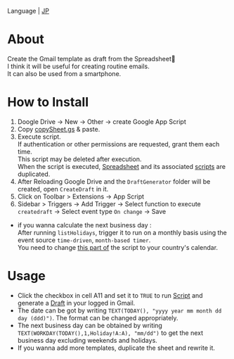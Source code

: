 Language | [JP](https://github.com/c-nao27/gmail-draft-generator/blob/master/README.md)

# About
Create the Gmail template as draft from the Spreadsheet📧  
I think it will be useful for creating routine emails.  
It can also be used from a smartphone.

# How to Install
1. Doogle Drive -> New -> Other -> create Google App Script
2. Copy [copySheet.gs](https://github.com/c-nao27/DraftGenerator-Gmail/blob/master/copySheet.gs) & paste.
3. Execute script.  
   If authentication or other permissions are requested, grant them each time.  
   This script may be deleted after execution.  
   When the script is executed, [Spreadsheet](https://docs.google.com/spreadsheets/d/11jlhA_Tim8s6njnWUwJet0un1q5nkWzBKan9579I7m4/edit#gid=0)
   and its associated [scripts](https://github.com/c-nao27/DraftGenerator-Gmail/tree/master/createDraft) are duplicated.
4. After Reloading Google Drive and the `DraftGenerator` folder will be created, open `CreateDraft` in it.
5. Click on Toolbar > Extensions -> App Script
6. Sidebar > Triggers -> Add Trigger -> Select function to execute `createdraft` -> Select event type `On change` -> Save
- if you wanna calculate the next business day :  
   After running `listHolidays`, trigger it to run on a monthly basis using the event source `time-driven`, `month-based timer`.  
   You need to change [this part of](https://github.com/c-nao27/gmail-draft-generator/blob/5351f803b298373fc97a0e7d64dd8c2cfd68b9a3/createDraft/listHolidays#L51) the script to your country's calendar.


# Usage
- Click the checkbox in cell A11 and set it to `TRUE` to run [Script](https://github.com/c-nao27/gmail-draft-generator/blob/master/createDraft/createDraft.gs) and generate a [Draft](https://mail.google.com/mail/u/0/#drafts) in your logged in Gmail.
- The date can be got by writing `TEXT(TODAY(), "yyyy year mm month dd day (ddd)")`. The format can be changed appropriately.
- The next business day can be obtained by writing `TEXT(WORKDAY(TODAY(),1,Holiday!A:A), "mm/dd")` to get the next business day excluding weekends and holidays.
- If you wanna add more templates, duplicate the sheet and rewrite it.
